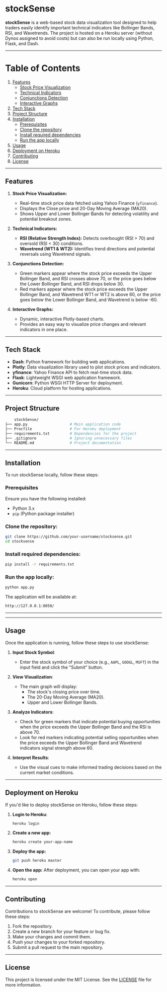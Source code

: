 # stockSense

**stockSense** is a web-based stock data visualization tool designed to help traders easily identify important technical indicators like Bollinger Bands, RSI, and Wavetrends. The project is hosted on a Heroku server (without Dynos assigned to avoid costs) but can also be run locally using Python, Flask, and Dash.

---

# Table of Contents

1. [Features](#features)
   - [Stock Price Visualization](#stock-price-visualization)
   - [Technical Indicators](#technical-indicators)
   - [Conjunctions Detection](#conjunctions-detection)
   - [Interactive Graphs](#interactive-graphs)
2. [Tech Stack](#tech-stack)
3. [Project Structure](#project-structure)
4. [Installation](#installation)
   - [Prerequisites](#prerequisites)
   - [Clone the repository](#clone-the-repository)
   - [Install required dependencies](#install-required-dependencies)
   - [Run the app locally](#run-the-app-locally)
5. [Usage](#usage)
6. [Deployment on Heroku](#deployment-on-heroku)
7. [Contributing](#contributing)
8. [License](#license)

---

## Features

1. **Stock Price Visualization:**
   - Real-time stock price data fetched using Yahoo Finance (`yfinance`).
   - Displays the Close price and 20-Day Moving Average (MA20).
   - Shows Upper and Lower Bollinger Bands for detecting volatility and potential breakout zones.

2. **Technical Indicators:**
   - **RSI (Relative Strength Index):** Detects overbought (RSI > 70) and oversold (RSI < 30) conditions.
   - **Wavetrend (WT1 & WT2):** Identifies trend directions and potential reversals using Wavetrend signals.

3. **Conjunctions Detection:**
   - Green markers appear where the stock price exceeds the Upper Bollinger Band, and RSI crosses above 70, or the price goes below the Lower Bollinger Band, and RSI drops below 30.
   - Red markers appear where the stock price exceeds the Upper Bollinger Band, and Wavetrend WT1 or WT2 is above 60, or the price goes below the Lower Bollinger Band, and Wavetrend is below -60.

4. **Interactive Graphs:**
   - Dynamic, interactive Plotly-based charts.
   - Provides an easy way to visualize price changes and relevant indicators in one place.

---

## Tech Stack

- **Dash**: Python framework for building web applications.
- **Plotly**: Data visualization library used to plot stock prices and indicators.
- **yfinance**: Yahoo Finance API to fetch real-time stock data.
- **Flask**: Lightweight WSGI web application framework.
- **Gunicorn**: Python WSGI HTTP Server for deployment.
- **Heroku**: Cloud platform for hosting applications.

---

## Project Structure
```bash
    stockSense/
├── app.py                   # Main application code
├── Procfile                 # For Heroku deployment
├── requirements.txt         # Dependencies for the project
├── .gitignore               # Ignoring unnecessary files
└── README.md                # Project documentation
```
---

## Installation

To run stockSense locally, follow these steps:

### Prerequisites
Ensure you have the following installed:
- Python 3.x
- `pip` (Python package installer)

### Clone the repository:
```bash
git clone https://github.com/your-username/stocksense.git
cd stocksense
```

### Install required dependencies:
```bash
pip install -r requirements.txt
```
### Run the app locally:
```bash
python app.py
```

The application will be available at: 
```bash
http://127.0.0.1:8050/
```

---

---

## Usage

Once the application is running, follow these steps to use stockSense:

1. **Input Stock Symbol**:
   - Enter the stock symbol of your choice (e.g., `AAPL`, `GOOGL`, `MSFT`) in the input field and click the "Submit" button.

2. **View Visualization**:
   - The main graph will display:
     - The stock's closing price over time.
     - The 20-Day Moving Average (MA20).
     - Upper and Lower Bollinger Bands.

3. **Analyze Indicators**:
   - Check for green markers that indicate potential buying opportunities when the price exceeds the Upper Bollinger Band and the RSI is above 70.
   - Look for red markers indicating potential selling opportunities when the price exceeds the Upper Bollinger Band and Wavetrend indicators signal strength above 60.

4. **Interpret Results**:
   - Use the visual cues to make informed trading decisions based on the current market conditions.

---

## Deployment on Heroku

If you'd like to deploy stockSense on Heroku, follow these steps:

1. **Login to Heroku**:
   ```bash
   heroku login
   ```
2. **Create a new app:**
    ```bash
    heroku create your-app-name
    ```
3. **Deploy the app:**
    ```bash
    git push heroku master
    ```
4. **Open the app:** After deployment, you can open your app with:
    ```bash
    heroku open
    ```
---

## Contributing
Contributions to stockSense are welcome! To contribute, please follow these steps: 
1. Fork the repository.
2. Create a new branch for your feature or bug fix.
3. Make your changes and commit them.
4. Push your changes to your forked repository.
5. Submit a pull request to the main repository. 

---

## License
This project is licensed under the MIT License. See the [LICENSE](LICENSE) file for more information.